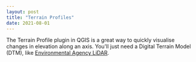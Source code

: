 ```yaml
---
layout: post
title: "Terrain Profiles"
date: 2021-08-01
---
```


The Terrain Profile plugin in QGIS is a great way to quickly visualise changes in elevation along an axis. You'll just need a Digital Terrain Model (DTM), like [Environmental Agency LiDAR](https://environment.data.gov.uk/DefraDataDownload/?Mode=survey).

